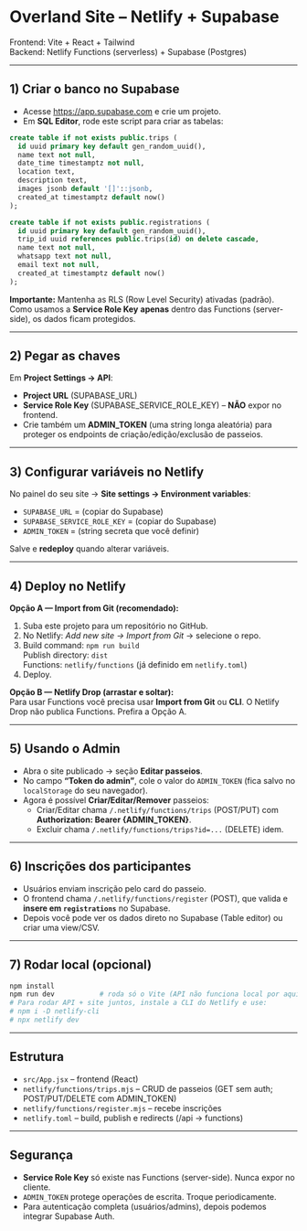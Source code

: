 # Overland Site – Netlify + Supabase

Frontend: Vite + React + Tailwind  
Backend: Netlify Functions (serverless) + Supabase (Postgres)

---

## 1) Criar o banco no Supabase
- Acesse https://app.supabase.com e crie um projeto.
- Em **SQL Editor**, rode este script para criar as tabelas:

```sql
create table if not exists public.trips (
  id uuid primary key default gen_random_uuid(),
  name text not null,
  date_time timestamptz not null,
  location text,
  description text,
  images jsonb default '[]'::jsonb,
  created_at timestamptz default now()
);

create table if not exists public.registrations (
  id uuid primary key default gen_random_uuid(),
  trip_id uuid references public.trips(id) on delete cascade,
  name text not null,
  whatsapp text not null,
  email text not null,
  created_at timestamptz default now()
);
```

**Importante:** Mantenha as RLS (Row Level Security) ativadas (padrão). Como usamos a **Service Role Key** **apenas** dentro das Functions (server-side), os dados ficam protegidos.

---

## 2) Pegar as chaves
Em **Project Settings → API**:
- **Project URL** (SUPABASE_URL)
- **Service Role Key** (SUPABASE_SERVICE_ROLE_KEY) – **NÃO** expor no frontend.
- Crie também um **ADMIN_TOKEN** (uma string longa aleatória) para proteger os endpoints de criação/edição/exclusão de passeios.

---

## 3) Configurar variáveis no Netlify
No painel do seu site → **Site settings → Environment variables**:
- `SUPABASE_URL` = (copiar do Supabase)
- `SUPABASE_SERVICE_ROLE_KEY` = (copiar do Supabase)
- `ADMIN_TOKEN` = (string secreta que você definir)

Salve e **redeploy** quando alterar variáveis.

---

## 4) Deploy no Netlify
**Opção A — Import from Git (recomendado):**
1. Suba este projeto para um repositório no GitHub.
2. No Netlify: *Add new site → Import from Git* → selecione o repo.
3. Build command: `npm run build`  
   Publish directory: `dist`  
   Functions: `netlify/functions` (já definido em `netlify.toml`)
4. Deploy.

**Opção B — Netlify Drop (arrastar e soltar):**  
Para usar Functions você precisa usar **Import from Git** ou **CLI**. O Netlify Drop não publica Functions. Prefira a Opção A.

---

## 5) Usando o Admin
- Abra o site publicado → seção **Editar passeios**.
- No campo **“Token do admin”**, cole o valor do `ADMIN_TOKEN` (fica salvo no `localStorage` do seu navegador).
- Agora é possível **Criar/Editar/Remover** passeios:
  - Criar/Editar chama `/.netlify/functions/trips` (POST/PUT) com **Authorization: Bearer {ADMIN_TOKEN}**.
  - Excluir chama `/.netlify/functions/trips?id=...` (DELETE) idem.

---

## 6) Inscrições dos participantes
- Usuários enviam inscrição pelo card do passeio.
- O frontend chama `/.netlify/functions/register` (POST), que valida e **insere em `registrations`** no Supabase.
- Depois você pode ver os dados direto no Supabase (Table editor) ou criar uma view/CSV.

---

## 7) Rodar local (opcional)
```bash
npm install
npm run dev           # roda só o Vite (API não funciona local por aqui)
# Para rodar API + site juntos, instale a CLI do Netlify e use:
# npm i -D netlify-cli
# npx netlify dev
```

---

## Estrutura
- `src/App.jsx` – frontend (React)
- `netlify/functions/trips.mjs` – CRUD de passeios (GET sem auth; POST/PUT/DELETE com ADMIN_TOKEN)
- `netlify/functions/register.mjs` – recebe inscrições
- `netlify.toml` – build, publish e redirects (/api → functions)

---

## Segurança
- **Service Role Key** só existe nas Functions (server-side). Nunca expor no cliente.
- `ADMIN_TOKEN` protege operações de escrita. Troque periodicamente.
- Para autenticação completa (usuários/admins), depois podemos integrar Supabase Auth.
